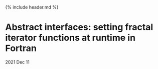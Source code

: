 
<link rel="shortcut icon" type="image/png" href="favicon.png">

{% include header.md %}

# Abstract interfaces: setting fractal iterator functions at runtime in Fortran

2021 Dec 11

